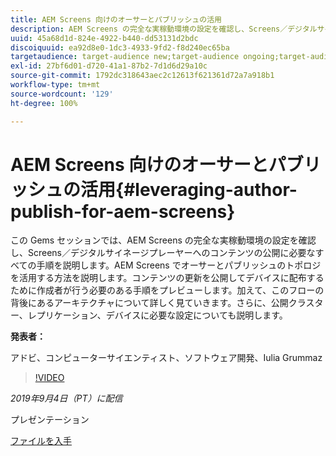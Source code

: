 ```yaml
---
title: AEM Screens 向けのオーサーとパブリッシュの活用
description: AEM Screens の完全な実稼動環境の設定を確認し、Screens／デジタルサイネージプレーヤーへのコンテンツの公開に必要なすべての手順を説明します。
uuid: 45a68d1d-824e-4922-b440-dd53131d2bdc
discoiquuid: ea92d8e0-1dc3-4933-9fd2-f8d240ec65ba
targetaudience: target-audience new;target-audience ongoing;target-audience upgrader
exl-id: 27bf6d01-d720-41a1-87b2-7d1d6d29a10c
source-git-commit: 1792dc318643aec2c12613f621361d72a7a918b1
workflow-type: tm+mt
source-wordcount: '129'
ht-degree: 100%

---
```


# AEM Screens 向けのオーサーとパブリッシュの活用{#leveraging-author-publish-for-aem-screens}

この Gems セッションでは、AEM Screens の完全な実稼動環境の設定を確認し、Screens／デジタルサイネージプレーヤーへのコンテンツの公開に必要なすべての手順を説明します。AEM Screens でオーサーとパブリッシュのトポロジを活用する方法を説明します。コンテンツの更新を公開してデバイスに配布するために作成者が行う必要のある手順をプレビューします。加えて、このフローの背後にあるアーキテクチャについて詳しく見ていきます。さらに、公開クラスター、レプリケーション、デバイスに必要な設定についても説明します。

**発表者：**

アドビ、コンピューターサイエンティスト、ソフトウェア開発、Iulia Grummaz

>[!VIDEO](https://video.tv.adobe.com/v/28706/?quality=9)

*2019年9月4日（PT）に配信*

プレゼンテーション

[ファイルを入手](assets/leveraging-author-publish-aem-screens-final.pdf)
